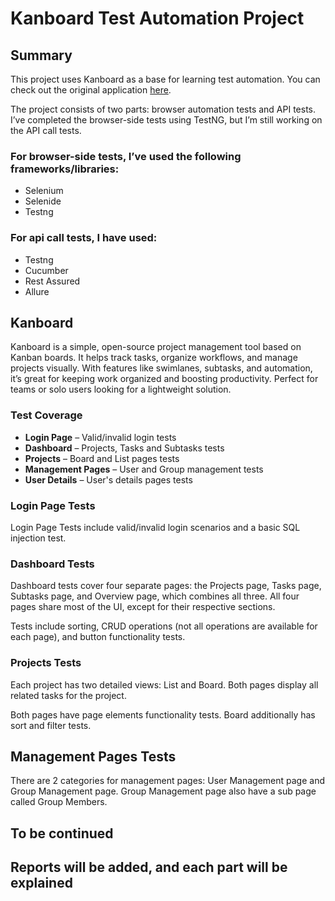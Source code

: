 # Kanboard Test Automation Project
## Summary
This project uses Kanboard as a base for learning test automation. You can check out the original application [here](https://kanboard.org/).

The project consists of two parts: browser automation tests and API tests. I’ve completed the browser-side tests using TestNG, but I’m still working on the API call tests.

### For browser-side tests, I’ve used the following frameworks/libraries:
- Selenium
- Selenide
- Testng

### For api call tests, I have used:
- Testng
- Cucumber
- Rest Assured
- Allure

## Kanboard

Kanboard is a simple, open-source project management tool based on Kanban boards. It helps track tasks, organize workflows, and manage projects visually. With features like swimlanes, subtasks, and automation, it’s great for keeping work organized and boosting productivity. Perfect for teams or solo users looking for a lightweight solution.
### Test Coverage
- **Login Page** – Valid/invalid login tests
- **Dashboard** – Projects, Tasks and Subtasks tests
- **Projects** – Board and List pages tests
- **Management Pages** – User and Group management tests
- **User Details** – User's details pages tests

### Login Page Tests
Login Page Tests include valid/invalid login scenarios and a basic SQL injection test.

### Dashboard Tests
Dashboard tests cover four separate pages: the Projects page, Tasks page, Subtasks page, and Overview page, which combines all three.
All four pages share most of the UI, except for their respective sections.

Tests include sorting, CRUD operations (not all operations are available for each page), and button functionality tests.

### Projects Tests
Each project has two detailed views: List and Board. Both pages display all related tasks for the project.

Both pages have page elements functionality tests. Board additionally has sort and filter tests. 

## Management Pages Tests
There are 2 categories for management pages: User Management page and Group Management page. Group Management page also have a sub page called Group Members.

## To be continued
## Reports will be added, and each part will be explained